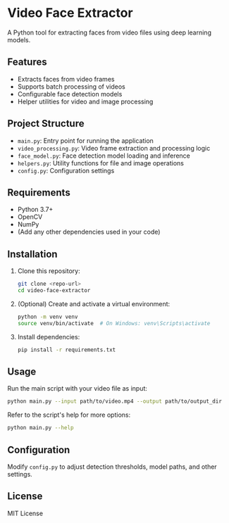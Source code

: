 # Video Face Extractor

A Python tool for extracting faces from video files using deep learning models.

## Features
- Extracts faces from video frames
- Supports batch processing of videos
- Configurable face detection models
- Helper utilities for video and image processing

## Project Structure
- `main.py`: Entry point for running the application
- `video_processing.py`: Video frame extraction and processing logic
- `face_model.py`: Face detection model loading and inference
- `helpers.py`: Utility functions for file and image operations
- `config.py`: Configuration settings

## Requirements
- Python 3.7+
- OpenCV
- NumPy
- (Add any other dependencies used in your code)

## Installation
1. Clone this repository:
   ```sh
   git clone <repo-url>
   cd video-face-extractor
   ```
2. (Optional) Create and activate a virtual environment:
   ```sh
   python -m venv venv
   source venv/bin/activate  # On Windows: venv\Scripts\activate
   ```
3. Install dependencies:
   ```sh
   pip install -r requirements.txt
   ```

## Usage
Run the main script with your video file as input:
```sh
python main.py --input path/to/video.mp4 --output path/to/output_dir
```

Refer to the script's help for more options:
```sh
python main.py --help
```

## Configuration
Modify `config.py` to adjust detection thresholds, model paths, and other settings.

## License
MIT License
